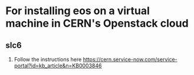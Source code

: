 # For installing eos on a virtual machine in CERN's Openstack cloud

## slc6

1) Follow the instructions here https://cern.service-now.com/service-portal?id=kb_article&n=KB0003846
